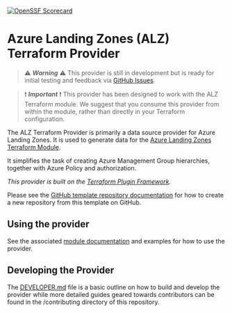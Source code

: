[![OpenSSF Scorecard](https://api.scorecard.dev/projects/github.com/Azure/terraform-provider-alz/badge)](https://scorecard.dev/viewer/?uri=github.com/Azure/terraform-provider-alz)

# Azure Landing Zones (ALZ) Terraform Provider

> ⚠️ ***Warning*** ⚠️  This provider is still in development but is ready for initial testing and feedback via [GitHub Issues](https://github.com/Azure/terraform-provider-alz/issues).

> ❗ ***Important*** ❗ This provider has been designed to work with the ALZ Terraform module. We suggest that you consume this provider from within the module, rather than directly in your Terraform configuration.

The ALZ Terraform Provider is primarily a data source provider for Azure Landing Zones.
It is used to generate data for the [Azure Landing Zones Terraform Module](https://github.com/Azure/terraform-azurerm-alz).

It simplifies the task of creating Azure Management Group hierarchies, together with Azure Policy and authorization.

*This provider is built on the [Terraform Plugin Framework](https://github.com/hashicorp/terraform-plugin-framework).*

Please see the [GitHub template repository documentation](https://help.github.com/en/github/creating-cloning-and-archiving-repositories/creating-a-repository-from-a-template) for how to create a new repository from this template on GitHub.

## Using the provider

See the associated [module documentation](https://github.com/Azure/terraform-azurerm-alz) and examples for how to use the provider.

## Developing the Provider

The [DEVELOPER.md](https://github.com/Azure/terraform-provider-alz/blob/main/DEVELOPER.md) file is a basic outline on how to build and develop the provider while more detailed guides geared towards contributors can be found in the /contributing directory of this repository.
